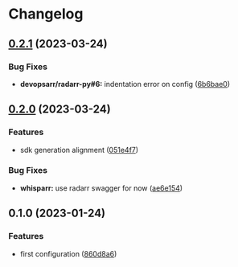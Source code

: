 # Changelog

## [0.2.1](https://github.com/devopsarr/whisparr-py/compare/v0.2.0...v0.2.1) (2023-03-24)


### Bug Fixes

* **devopsarr/radarr-py#6:** indentation error on config ([6b6bae0](https://github.com/devopsarr/whisparr-py/commit/6b6bae0d3cd87ed719c8dbecc75e276e5f063eeb))

## [0.2.0](https://github.com/devopsarr/whisparr-py/compare/v0.1.0...v0.2.0) (2023-03-24)


### Features

* sdk generation alignment ([051e4f7](https://github.com/devopsarr/whisparr-py/commit/051e4f77dced7ec2068bb09b424eecdaeeff2c60))


### Bug Fixes

* **whisparr:** use radarr swagger for now ([ae6e154](https://github.com/devopsarr/whisparr-py/commit/ae6e15461ae0c6c3c53397001bb68922b7be4d42))

## 0.1.0 (2023-01-24)


### Features

* first configuration ([860d8a6](https://github.com/devopsarr/whisparr-py/commit/860d8a664b59eca475cd3500bbc4336cd44bb2c6))
